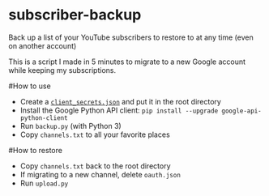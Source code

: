 # subscriber-backup
Back up a list of your YouTube subscribers to restore to at any time (even on another account)

This is a script I made in 5 minutes to migrate to a new Google account while keeping my subscriptions.

#How to use
- Create a [`client_secrets.json`](https://developers.google.com/api-client-library/python/guide/aaa_client_secrets) and put it in the root directory
- Install the Google Python API client: `pip install --upgrade google-api-python-client`
- Run `backup.py` (with Python 3)
- Copy `channels.txt` to all your favorite places

#How to restore
- Copy `channels.txt` back to the root directory
- If migrating to a new channel, delete `oauth.json`
- Run `upload.py`
